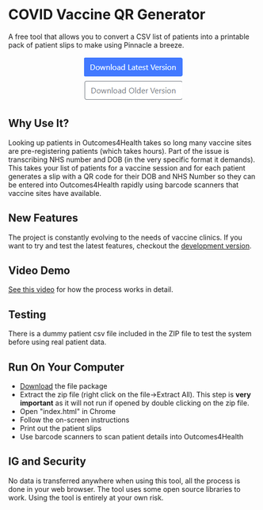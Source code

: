 
# COVID Vaccine QR Generator
A free tool that allows you to convert a CSV list of patients into a printable pack of patient slips to make using Pinnacle a breeze.

<p align="center">
<img src="https://github.com/DrMikeyS/COVIDVaccinePatientSlips/blob/dev/img/downloadlatest.png?raw=true"><br>
<img src="https://github.com/DrMikeyS/COVIDVaccinePatientSlips/blob/dev/img/downloadolder.png?raw=true">
</p>

## Why Use It?
Looking up patients in Outcomes4Health takes so long many vaccine sites are pre-registering patients (which takes hours). Part of the issue is transcribing NHS number and DOB (in the very specific format it demands). This takes your list of patients for a vaccine session and for each patient generates a slip with a QR code for their DOB and NHS Number so they can be entered into Outcomes4Health rapidly using barcode scanners that vaccine sites have available. 

## New Features
The project is constantly evolving to the needs of vaccine clinics. If you want to try and test the latest features, checkout the [development version](https://github.com/DrMikeyS/COVIDVaccinePatientSlips/tree/dev).

## Video Demo
[See this video](https://www.youtube.com/watch?v=pA-5K7eZB7Q) for how the process works in detail. 

##  Testing
There is a dummy patient csv file included in the ZIP file to test the system before using real patient data.

## Run On Your Computer

 - [Download](https://github.com/DrMikeyS/COVIDVaccinePatientSlips/archive/refs/tags/1.0.zip) the file package
 - Extract the zip file (right click on the file->Extract All). This step is **very important** as it will not run if opened by double clicking on the zip file.
 - Open "index.html" in Chrome
 - Follow the on-screen instructions
 - Print out the patient slips
 - Use barcode scanners to scan patient details into Outcomes4Health

## IG and Security
No data is transferred anywhere when using this tool, all the process is done in your web browser. The tool uses some open source libraries to work. Using the tool is entirely at your own risk.
